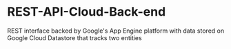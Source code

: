 # REST-API-Cloud-Back-end
REST interface backed by Google's App Engine platform with data stored on Google Cloud  Datastore that tracks two entities
